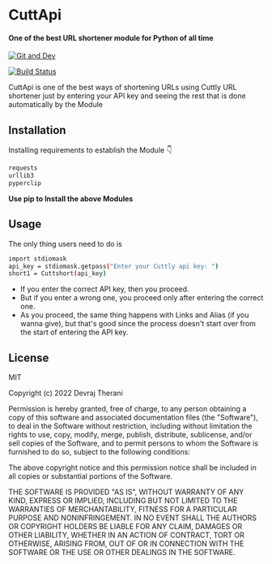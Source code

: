 # CuttApi
#### One of the best URL shortener module for Python of all time

[![Git and Dev]()]()

[![Build Status](https://travis-ci.org/joemccann/dillinger.svg?branch=master)]()

CuttApi is one of the best ways of shortening URLs using Cuttly URL shortener just by entering your API key and seeing the rest that is done automatically by the Module







## Installation

Installing requirements to establish the Module 👇

```sh
requests
urllib3
pyperclip
```
**Use pip to Install the above Modules**


## Usage
The only thing users need to do is
```sh
import stdiomask
api_key = stdiomask.getpass("Enter your Cuttly api key: ")
short1 = Cuttshort(api_key)
```

- If you enter the correct API key, then you proceed.
- But if you enter a wrong one, you proceed only after entering the correct one.
- As you proceed, the same thing happens with Links and Alias (if you wanna give), but that's good since the process doesn't start over from the start of entering the API key.

## License

MIT

Copyright (c) 2022  Devraj Therani

Permission is hereby granted, free of charge, to any person obtaining a copy
of this software and associated documentation files (the "Software"), to deal
in the Software without restriction, including without limitation the rights
to use, copy, modify, merge, publish, distribute, sublicense, and/or sell
copies of the Software, and to permit persons to whom the Software is
furnished to do so, subject to the following conditions:

The above copyright notice and this permission notice shall be included in all
copies or substantial portions of the Software.

THE SOFTWARE IS PROVIDED "AS IS", WITHOUT WARRANTY OF ANY KIND, EXPRESS OR
IMPLIED, INCLUDING BUT NOT LIMITED TO THE WARRANTIES OF MERCHANTABILITY,
FITNESS FOR A PARTICULAR PURPOSE AND NONINFRINGEMENT. IN NO EVENT SHALL THE
AUTHORS OR COPYRIGHT HOLDERS BE LIABLE FOR ANY CLAIM, DAMAGES OR OTHER
LIABILITY, WHETHER IN AN ACTION OF CONTRACT, TORT OR OTHERWISE, ARISING FROM,
OUT OF OR IN CONNECTION WITH THE SOFTWARE OR THE USE OR OTHER DEALINGS IN THE
SOFTWARE.
